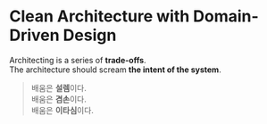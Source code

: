 # Clean Architecture with Domain-Driven Design
Architecting is a series of **trade-offs**.  
The architecture should scream **the intent of the system**.

> 배움은 **설렘**이다.  
> 배움은 **겸손**이다.  
> 배움은 **이타심**이다.




